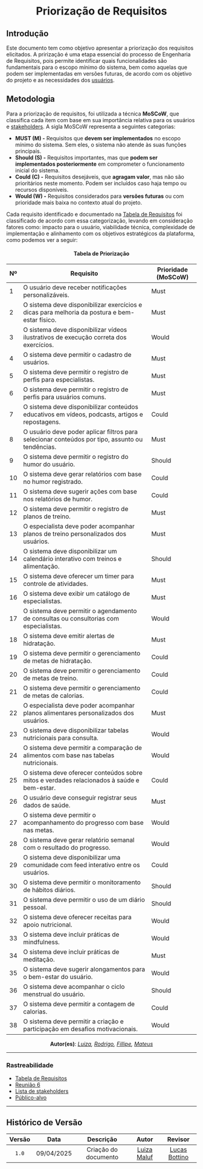 <center>

# __Priorização de Requisitos__

</center>

## __Introdução__

Este documento tem como objetivo apresentar a priorização dos requisitos elicitados. A prirização é uma etapa essencial do processo de Engenharia de Requisitos, pois permite identificar quais funcionalidades são fundamentais para o escopo mínimo do sistema, bem como aquelas que podem ser implementadas em versões futuras, de acordo com os objetivo do projeto e as necessidades dos [usuários](1.2.5.Publico-Alvo.md#conclusão).

## __Metodologia__

Para a priorização de requisitos, foi utilizada a técnica **MoSCoW**, que classifica cada item com base em sua importância relativa para os usuários e [stakeholders](1.5.9.ListaStakeholders.md). A sigla MoSCoW representa a seguintes categorias:

- **MUST (M) -** Requisitos que **devem ser implementados** no escopo mínimo do sistema. Sem eles, o sistema não atende às suas funções principais.
- **Should (S) -** Requisitos importantes, mas que **podem ser implementados posteriormente** em comprometer o funcionamento inicial do sistema.
- **Could (C) -** Requisitos desejáveis, que **agragam valor**, mas não são prioritários neste momento. Podem ser incluídos caso haja tempo ou recursos disponíveis.
- **Would (W) -** Requisitos considerados para **versões futuras** ou com prioridade mais baixa no contexto atual do projeto.

Cada requisito identificado e documentado na [Tabela de Requisitos](../Base/1.5.6.Tabela-Requisitos.md#tabela-de-requisitos-do-projeto) foi classificado de acordo com essa categorização, levando em consideração fatores como: impacto para o usuário, viabilidade técnica, complexidade de implementação e alinhamento com os objetivos estratégicos da plataforma, como podemos ver a seguir:

<center>

#### __Tabela de Priorização__

| **Nº** | **Requisito**                                                                                             | **Prioridade (MoSCoW)** |
|-------|------------------------------------------------------------------------------------------------------------|--------------------------|
| 1     | O usuário deve receber notificações personalizáveis.                                                       | Must                     |
| 2     | O sistema deve disponibilizar exercícios e dicas para melhoria da postura e bem-estar físico.              | Must                     |
| 3     | O sistema deve disponibilizar vídeos ilustrativos de execução correta dos exercícios.                      | Would                    |
| 4     | O sistema deve permitir o cadastro de usuários.                                                            | Must                     |
| 5     | O sistema deve permitir o registro de perfis para especialistas.                                           | Must                     |
| 6     | O sistema deve permitir o registro de perfis para usuários comuns.                                         | Must                     |
| 7     | O sistema deve disponibilizar conteúdos educativos em vídeos, podcasts, artigos e repostagens.             | Could                    |
| 8     | O usuário deve poder aplicar filtros para selecionar conteúdos por tipo, assunto ou tendências.            | Must                     |
| 9     | O sistema deve permitir o registro do humor do usuário.                                                    | Should                   |
| 10    | O sistema deve gerar relatórios com base no humor registrado.                                              | Could                    |
| 11    | O sistema deve sugerir ações com base nos relatórios de humor.                                             | Could                    |
| 12    | O sistema deve permitir o registro de planos de treino.                                                    | Must                     |
| 13    | O especialista deve poder acompanhar planos de treino personalizados dos usuários.                         | Must                     |
| 14    | O sistema deve disponibilizar um calendário interativo com treinos e alimentação.                          | Should                   |
| 15    | O sistema deve oferecer um timer para controle de atividades.                                              | Must                     |
| 16    | O sistema deve exibir um catálogo de especialistas.                                                        | Must                     |
| 17    | O sistema deve permitir o agendamento de consultas ou consultorias com especialistas.                      | Would                    |
| 18    | O sistema deve emitir alertas de hidratação.                                                               | Must                     |
| 19    | O sistema deve permitir o gerenciamento de metas de hidratação.                                            | Could                    |
| 20    | O sistema deve permitir o gerenciamento de metas de treino.                                                | Could                    |
| 21    | O sistema deve permitir o gerenciamento de metas de calorias.                                              | Could                    |
| 22    | O especialista deve poder acompanhar planos alimentares personalizados dos usuários.                       | Must                     |
| 23    | O sistema deve disponibilizar tabelas nutricionais para consulta.                                          | Would                    |
| 24    | O sistema deve permitir a comparação de alimentos com base nas tabelas nutricionais.                       | Would                    |
| 25    | O sistema deve oferecer conteúdos sobre mitos e verdades relacionados à saúde e bem-estar.                 | Could                    |
| 26    | O usuário deve conseguir registrar seus dados de saúde.                                                    | Must                     |
| 27    | O sistema deve permitir o acompanhamento do progresso com base nas metas.                                  | Would                    |
| 28    | O sistema deve gerar relatório semanal com o resultado do progresso.                                       | Would                    |
| 29    | O sistema deve disponibilizar uma comunidade com feed interativo entre os usuários.                        | Could                    |
| 30    | O sistema deve permitir o monitoramento de hábitos diários.                                                | Should                   |
| 31    | O sistema deve permitir o uso de um diário pessoal.                                                        | Should                   |
| 32    | O sistema deve oferecer receitas para apoio nutricional.                                                   | Would                    |
| 33    | O sistema deve incluir práticas de mindfulness.                                                            | Would                    |
| 34    | O sistema deve incluir práticas de meditação.                                                              | Must                     |
| 35    | O sistema deve sugerir alongamentos para o bem-estar do usuário.                                           | Would                    |
| 36    | O sistema deve acompanhar o ciclo menstrual do usuário.                                                    | Should                   |
| 37    | O sistema deve permitir a contagem de calorias.                                                            | Could                    |
| 38    | O sistema deve permitir a criação e participação em desafios motivacionais.                                | Would                    |

**Autor(es)**: _[Luiza](), [Rodrigo](), [Fillipe](), [Mateus]()_

</center>

---
### **Rastreabilidade**

- [Tabela de Requisitos](../Base/1.5.6.Tabela-Requisitos.md#tabela-de-requisitos-do-projeto)
- [Reunião 6](../Projeto/Iniciativas%20Extras/ata_06.md)
- [Lista de stakeholders](1.5.9.ListaStakeholders.md)
- [Público-alvo](1.2.5.Publico-Alvo.md#conclusão)

---

## Histórico de Versão

| Versão | Data | Descrição | Autor | Revisor
|:-:|:-:|:-:|:-:|:-:|
|`1.0`| 09/04/2025 | Criação do documento| [Luiza Maluf](https://github.com/LuizaMaluf)| [Lucas Bottino](https://github.com/bottinolucas)  |
